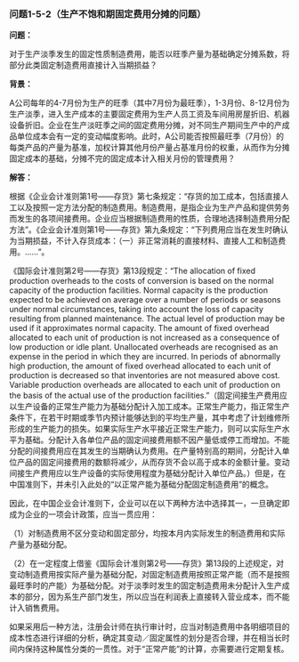 ### 问题1-5-2（生产不饱和期固定费用分摊的问题）

**问题：**

对于生产淡季发生的固定性质制造费用，能否以旺季产量为基础确定分摊系数，将部分此类固定制造费用直接计入当期损益？

**背景：**

A公司每年的4-7月份为生产的旺季（其中7月份为最旺季），1-3月份、8-12月份为生产淡季，进入生产成本的主要固定费用为生产人员工资及车间用房屋折旧、机器设备折旧。企业在生产淡旺季之间的固定费用分摊，对不同生产期间生产中的产成品单位成本会有一定的变动幅度影响。此时，A公司能否按照最旺季（7月份）的每类产品的产量为基准，加权计算其他月份产量占基准月份的权重，从而作为分摊固定成本的基础，分摊不完的固定成本计入相关月份的管理费用？

**解答：**

根据《企业会计准则第1号——存货》第七条规定：“存货的加工成本，包括直接人工以及按照一定方法分配的制造费用。制造费用，是指企业为生产产品和提供劳务而发生的各项间接费用。企业应当根据制造费用的性质，合理地选择制造费用分配方法”。《企业会计准则第1号——存货》第九条规定：“下列费用应当在发生时确认为当期损益，不计入存货成本：（一）非正常消耗的直接材料、直接人工和制造费用。……”。

《国际会计准则第2号——存货》第13段规定：“The allocation of fixed production
overheads to the costs of conversion is based on the normal capacity of the
production facilities. Normal capacity is the production expected to be achieved
on average over a number of periods or seasons under normal circumstances,
taking into account the loss of capacity resulting from planned maintenance. The
actual level of production may be used if it approximates normal capacity. The
amount of fixed overhead allocated to each unit of production is not increased
as a consequence of low production or idle plant. Unallocated overheads are
recognised as an expense in the period in which they are incurred. In periods of
abnormally high production, the amount of fixed overhead allocated to each unit
of production is decreased so that inventories are not measured above cost.
Variable production overheads are allocated to each unit of production on the
basis of the actual use of the production
facilities.”（固定间接生产费用应以生产设备的正常生产能力为基础分配计入加工成本。正常生产能力，指正常生产条件下，在若干时期或季节内预计能够达到的平均生产量，其中考虑了计划维修所形成的生产能力的损失。如果实际生产水平接近正常生产能力，则可以实际生产水平为基础。分配计入各单位产品的固定间接费用额不因产量低或停工而增加。不能分配的间接费用应在其发生的当期确认为费用。在产量特别高的期间，分配计入单位产品的固定间接费用的数额将减少，从而存货不会以高于成本的金额计量。变动间接生产费用应以生产设备的实际使用程度为基础分配计入单位产品。）但是，在中国准则下，并未引入此处的“以正常产能为基础分配固定制造费用”的概念。

因此，在中国企业会计准则下，企业可以在以下两种方法中选择其一，一旦确定即成为企业的一项会计政策，应当一贯应用：

（1）对制造费用不区分变动和固定部分，均按本月内实际发生的制造费用和实际产量为基础分配。

（2）在一定程度上借鉴《国际会计准则第2号——存货》第13段的上述规定，对变动制造费用按实际产量为基础分配，对固定制造费用按照正常产能（而不是按照最旺季时的产能）为基础分配。对于淡季时发生的固定制造费用未分配计入生产成本的部分，因为系生产部门发生，所以应当在利润表上直接转入营业成本，而不能计入销售费用。

如果采用后一种方法，注册会计师在执行审计时，应当对制造费用中各明细项目的成本性态进行详细的分析，确定其变动／固定属性的划分是否合理，并在相当长时间内保持这种属性分类的一贯性。对于“正常产能”的计算，亦需要进行定期复核。
